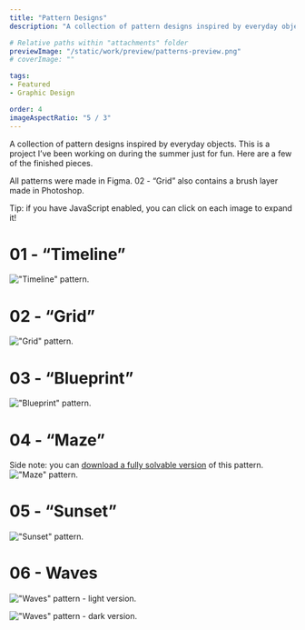 ```yaml
---
title: "Pattern Designs"
description: "A collection of pattern designs inspired by everyday objects."

# Relative paths within "attachments" folder
previewImage: "/static/work/preview/patterns-preview.png"
# coverImage: ""

tags:
- Featured
- Graphic Design

order: 4
imageAspectRatio: "5 / 3"
---
```


A collection of pattern designs inspired by everyday objects. This is a project I’ve been working on during the summer just for fun. Here are a few of the finished pieces.

All patterns were made in Figma. 02 - “Grid” also contains a brush layer made in Photoshop.

Tip: if you have JavaScript enabled, you can click on each image to expand it!

# 01 - “Timeline”
!["Timeline" pattern.](/static/work/patterns/pattern-1.png)

# 02 - “Grid”
!["Grid" pattern.](/static/work/patterns/pattern-2.png)

# 03 - “Blueprint”
!["Blueprint" pattern.](/static/work/patterns/pattern-3.png)

# 04 - “Maze”

Side note: you can [download a fully solvable version](https://bchen-personal-website.s3.us-west-1.amazonaws.com/maze-solvable.png) of this pattern.
!["Maze" pattern.](/static/work/patterns/pattern-4.png)

# 05 - “Sunset”
!["Sunset" pattern.](/static/work/patterns/pattern-5.png)


# 06 - Waves

!["Waves" pattern - light version.](/static/work/patterns/pattern-6-light.png)

!["Waves" pattern - dark version.](/static/work/patterns/pattern-6-dark.png)